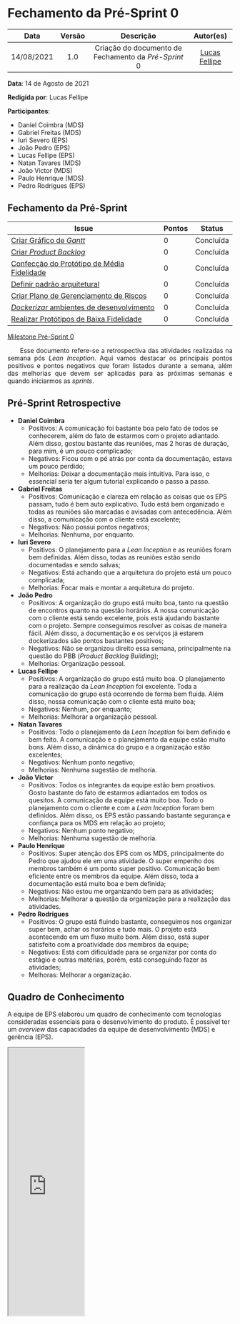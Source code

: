 # Fechamento da Pré-Sprint 0

|    Data    | Versão |         Descrição         |           Autor(es)           |
| :--------: | :----: | :-----------------------: | :---------------------------: |
| 14/08/2021 |  1.0   | Criação do documento de Fechamento da *Pré-Sprint* 0 | [Lucas Fellipe](https://github.com/lucasfcm9) |

**Data**: 14 de Agosto de 2021

**Redigida por**: Lucas Fellipe

**Participantes**:
* Daniel Coimbra (MDS)
* Gabriel Freitas (MDS)
* Iuri Severo (EPS)
* João Pedro (EPS)
* Lucas Fellipe (EPS)
* Natan Tavares (MDS)
* João Victor (MDS)
* Paulo Henrique (MDS)
* Pedro Rodrigues (EPS)

## Fechamento da Pré-Sprint

| Issue | Pontos | Status |
| ----- | ------ | ------ |
| [Criar Gráfico de *Gantt*](https://github.com/fga-eps-mds/2021.1-Pro-Especies-Docs/issues/24) | 0 | Concluída |
| [Criar *Product Backlog*](https://github.com/fga-eps-mds/2021.1-Pro-Especies-Docs/issues/21) | 0 | Concluída |
| [Confecção do Protótipo de Média Fidelidade](https://github.com/fga-eps-mds/2021.1-Pro-Especies-Docs/issues/27) | 0 | Concluída |
| [Definir padrão arquitetural](https://github.com/fga-eps-mds/2021.1-Pro-Especies-Docs/issues/19) | 0 | Concluída |
| [Criar Plano de Gerenciamento de Riscos](https://github.com/fga-eps-mds/2021.1-Pro-Especies-Docs/issues/23) | 0 | Concluída |
| [*Dockerizar* ambientes de desenvolvimento](https://github.com/fga-eps-mds/2021.1-Pro-Especies-Docs/issues/20) | 0 | Concluída |
| [Realizar Protótipos de Baixa Fidelidade](https://github.com/fga-eps-mds/2021.1-Pro-Especies-Docs/issues/17) | 0 | Concluída |

[Milestone Pré-Sprint 0](https://github.com/fga-eps-mds/2021.1-Pro-Especies-Docs/milestone/2?closed=1)

<p align="justify"> &emsp;&emsp;Esse documento refere-se a retrospectiva das atividades realizadas na semana pós <i>Lean Inception</i>. Aqui vamos destacar os principais pontos positivos e pontos negativos que foram listados durante a semana, além das melhorias que devem ser aplicadas para as próximas semanas e quando iniciarmos as <i>sprints</i>.</p>

## Pré-Sprint Retrospective

* **Daniel Coimbra**
    * Positivos: A comunicação foi bastante boa pelo fato de todos se conhecerem, além do fato de estarmos com o projeto adiantado. Além disso, gostou bastante das reuniões, mas 2 horas de duração, para mim, é um pouco complicado;
    * Negativos: Ficou com o pé atrás por conta da documentação, estava um pouco perdido;
    * Melhorias: Deixar a documentação mais intuitiva. Para isso, o essencial seria ter algum tutorial explicando o passo a passo.
* **Gabriel Freitas**
    * Positivos: Comunicação e clareza em relação as coisas que os EPS passam, tudo é bem auto explicativo. Tudo está bem organizado e todas as reuniões são marcadas e avisadas com antecedência. Além disso, a comunicação com o cliente está excelente;
    * Negativos: Não possui pontos negativos;
    * Melhorias: Nenhuma, por enquanto.
* **Iuri Severo**
    * Positivos: O planejamento para a *Lean Inception* e as reuniões foram bem definidas. Além disso, todas as reuniões estão sendo documentadas e sendo salvas;
    * Negativos: Está achando que a arquitetura do projeto está um pouco complicada;
    * Melhorias: Focar mais e montar a arquitetura do projeto.
* **João Pedro**
    * Positivos: A organização do grupo está muito boa, tanto na questão de encontros quanto na questão horários. A nossa comunicação com o cliente está sendo excelente, pois está ajudando bastante com o projeto. Sempre conseguimos resolver as coisas de maneira fácil. Além disso, a documentação e os serviços já estarem dockerizados são pontos bastantes positivos;
    * Negativos: Não se organizou direito essa semana, principalmente na questão do PBB (*Product Backlog Building*);
    * Melhorias: Organização pessoal.
* **Lucas Fellipe**
    * Positivos: A organização do grupo está muito boa. O planejamento para a realização da *Lean Inception* foi excelente. Toda a comunicação do grupo está ocorrendo de forma bem fluida. Além disso, nossa comunicação com o cliente está muito boa;
    * Negativos: Nenhum, por enquanto;
    * Melhorias: Melhorar a organização pessoal.
* **Natan Tavares**
    * Positivos: Todo o planejamento da *Lean Inception* foi bem definido e bem feito. A comunicação e o planejamento da equipe estão muito bons. Além disso, a dinâmica do grupo e a organização estão excelentes;
    * Negativos: Nenhum ponto negativo;
    * Melhorias: Nenhuma sugestão de melhoria.
* **João Victor**
    * Positivos: Todos os integrantes da equipe estão bem proativos. Gosto bastante do fato de estarmos adiantados em todos os quesitos. A comunicação da equipe está muito boa. Todo o planejamento com o cliente e com a *Lean Inception* foram bem definidos. Além disso, os EPS estão passando bastante segurança e confiança para os MDS em relação ao projeto;
    * Negativos: Nenhum ponto negativo;
    * Melhorias: Nenhuma sugestão de melhoria.
* **Paulo Henrique**
    * Positivos: Super atenção dos EPS com os MDS, principalmente do Pedro que ajudou ele em uma atividade. O super empenho dos membros também é um ponto super positivo. Comunicação bem eficiente entre os membros da equipe. Além disso, toda a documentação está muito boa e bem definida;
    * Negativos: Não estou me organizando bem para as atividades;
    * Melhorias: Melhorar a questão da organização para a realização das atividades.
* **Pedro Rodrigues**
    * Positivos: O grupo está fluindo bastante, conseguimos nos organizar super bem, achar os horários e tudo mais. O projeto está acontecendo em um fluxo muito bom. Além disso, está super satisfeito com a proatividade dos membros da equipe;
    * Negativos: Está com dificuldade para se organizar por conta do estágio e outras matérias, porém, está conseguindo fazer as atividades;
    * Melhoras: Melhorar a organização.

## Quadro de Conhecimento
A equipe de EPS elaborou um quadro de conhecimento com tecnologias consideradas essenciais para o desenvolvimento do produto. É possível ter um *overview* das capacidades da equipe de desenvolvimento (MDS) e gerência (EPS).
<iframe src="https://docs.google.com/spreadsheets/d/e/2PACX-1vSHxsHZdF7aMhOiXfcXzaHDSFw3ABg2JLZFkUhKZ2YRlrnpeho33t196CHZIWyUXhRp2-MjVymqEp4a/pubhtml"
width="170px" height="600px"></iframe>